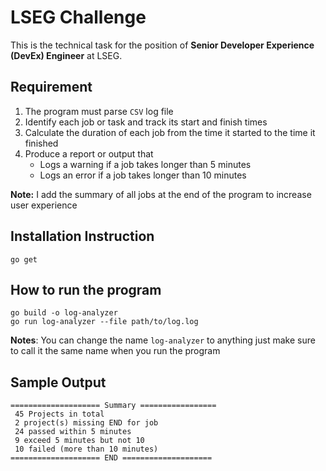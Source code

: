 # LSEG Challenge
This is the technical task for the position of **Senior Developer Experience (DevEx) Engineer** at LSEG.

## Requirement
1. The program must parse `CSV` log file
2. Identify each job or task and track its start and finish times
3. Calculate the duration of each job from the time it started to the time it finished
4. Produce a report or output that
   - Logs a warning if a job takes longer than 5 minutes
   - Logs an error if a job takes longer than 10 minutes
  
**Note:** I add the summary of all jobs at the end of the program to increase user experience
## Installation Instruction
```
go get
```

## How to run the program
```
go build -o log-analyzer
go run log-analyzer --file path/to/log.log
```
**Notes**: You can change the name `log-analyzer` to anything just make sure to call it the same name when you run the program

## Sample Output
```
==================== Summary =================
 45 Projects in total  
 2 project(s) missing END for job  
 24 passed within 5 minutes  
 9 exceed 5 minutes but not 10  
 10 failed (more than 10 minutes)  
==================== END ====================
```
